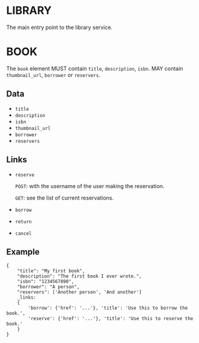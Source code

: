 LIBRARY
=======

The main entry point to the library service.


BOOK
====

The `book` element MUST contain `title`, `description`, `isbn`. MAY contain
`thumbnail_url`, `borrower` or `reservers`.

Data
----

* `title`
* `description`
* `isbn`
* `thumbnail_url`
* `borrower`
* `reservers`

Links
-----

* `reserve` <a id="reserve"></a>

  `POST`: with the username of the user making the reservation.

  `GET`: see the list of current reservations.

* `borrow` <a id="borrow"></a>
* `return` <a id="return"></a>
* `cancel` <a id="cancel"></a>

Example
-------

    {
        "title": "My first book",
        "description": "The first book I ever wrote.",
        "isbn": "1234567890",
        "borrower": "A person",
        "reservers": ['Another person', 'And another']
        _links:
        {
            'borrow': {'href': '...'}, 'title': 'Use this to borrow the book.',
            'reserve': {'href': '...'}, 'title': 'Use this to reserve the book.'
        }
    }

